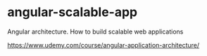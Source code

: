 # angular-scalable-app
Angular architecture. How to build scalable web applications

https://www.udemy.com/course/angular-application-architecture/